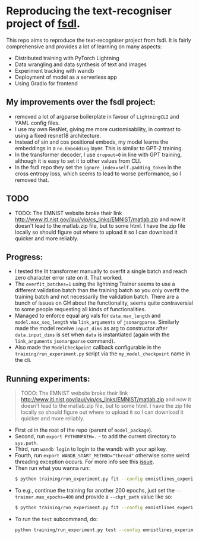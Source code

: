 # Reproducing the text-recogniser project of <a href="https://github.com/the-full-stack/fsdl-text-recognizer-2022-labs">fsdl</a>.
This repo aims to reproduce the text-recogniser project from fsdl. It is fairly comprehensive and provides a lot of learning
on many aspects:
* Distributed training with PyTorch Lightning
* Data wrangling and data synthesis of text and images
* Experiment tracking with wandb
* Deployment of model as a serverless app
* Using Gradio for frontend

## My improvements over the fsdl project:
* removed a lot of argparse boilerplate in favour of `LightningCLI` and YAML config files.
* I use my own ResNet, giving me more customisability, in contrast to using a fixed resnet18 architecture.
* Instead of sin and cos positional embeds, my model learns the embeddings in a `nn.Embedding` layer. This is similar to GPT-2 training.
* In the transformer decoder, I use `dropout=0` in line with GPT training, although it is easy to set it to other values from CLI.
* In the fsdl repo they set the `ignore_index=self.padding_token` in the cross entropy loss, which seems to lead to worse performance, so I removed that.

## TODO
* TODO: The EMNIST website broke their link <a href="http://www.itl.nist.gov/iaui/vip/cs_links/EMNIST/matlab.zip">http://www.itl.nist.gov/iaui/vip/cs_links/EMNIST/matlab.zip</a> and now it doesn't lead to the matlab.zip file, but to some html. I have the zip file locally so should figure out where to upload it so I can download it quicker and more reliably.

## Progress:
* I tested the lit transformer manually to overfit a single batch and reach zero character error rate on it. That worked.
* The `overfit_batches=1` using the lightning Trainer seems to use a different validation batch than the training batch so you only overfit the training batch and not necessarily the validation batch. There are a bunch of issues on GH about the functionality, seems quite contraversial to some people requesting all kinds of functionalities.
* Managed to enforce equal arg vals for `data.max_length` and `model.max_seq_length` via `link_arguments` of `jsonargparse`. Similarly made the model receive `input_dims` as arg to constructor after `data.input_dims` is set when `data` is instantiated (again with the `link_arguments` `jsonargparse` command).
* Also made the `ModelCheckpoint` callback configurable in the `training/run_experiment.py` script via the `my_model_checkpoint` name in the cli.

## Running experiments:
> TODO: The EMNIST website broke their link <a href="http://www.itl.nist.gov/iaui/vip/cs_links/EMNIST/matlab.zip">http://www.itl.nist.gov/iaui/vip/cs_links/EMNIST/matlab.zip</a> and now it doesn't lead to the matlab.zip file, but to some html. I have the zip file locally so should figure out where to upload it so I can download it quicker and more reliably.
* First `cd` in the root of the repo (parent of `model_package`).
* Second, run `export PYTHONPATH=.` - to add the current directory to `sys.path`.
* Third, run `wandb login` to login to the wandb with your api key.
* Fourth, run `export WANDB_START_METHOD="thread"` otherwise some weird threading exception occurs. For more info see this <a href="https://github.com/wandb/wandb/issues/3223#issuecomment-1032820724">issue</a>.
* Then run what you wanna run:
	```bash
	$ python training/run_experiment.py fit --config emnistlines_experiment_config.yaml --trainer.overfit_batches=1 --trainer.max_epochs=200 --trainer.check_val_every_n_epoch=50 --data.batch_size=64
	```
* To e.g., continue the training for another 200 epochs, just set the `--trainer.max_epochs=400` and provide a `--ckpt_path` value like so:
	```bash
	$ python training/run_experiment.py fit --config emnistlines_experiment_config.yaml --trainer.overfit_batches=1 --trainer.max_epochs=400 --trainer.check_val_every_n_epoch=50 --data.batch_size=64 --ckpt_path='PathToCkpt'
	```
* To run the `test` subcommand, do:
	```bash
	python training/run_experiment.py test --config emnistlines_experiment_config.yaml --data.batch_size=64 --ckpt_path='PathToCkpt'
	```